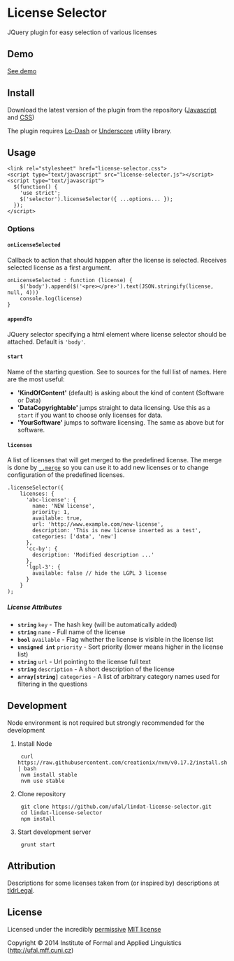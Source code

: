 
<!-- TITLE/ -->

# License Selector

<!-- /TITLE -->


<!-- DESCRIPTION/ -->

JQuery plugin for easy selection of various licenses

<!-- /DESCRIPTION -->

## Demo

[See demo](https://ufal.github.io/lindat-license-selector)


## Install

Download the latest version of the plugin from the repository
([Javascript](https://raw.githubusercontent.com/ufal/lindat-license-selector/master/lib/license-selector.js)
and [CSS](https://raw.githubusercontent.com/ufal/lindat-license-selector/master/lib/license-selector.css))

The plugin requires [Lo-Dash](http://lodash.com/) or [Underscore](http://underscorejs.org/) utility library.

## Usage
    <link rel="stylesheet" href="license-selector.css">
    <script type="text/javascript" src="license-selector.js"></script>
    <script type="text/javascript">
      $(function() {
        'use strict';
        $('selector').licenseSelector({ ...options... });
      });
    </script>

### Options

#### `onLicenseSelected`

Callback to action that should happen after the license is selected. Receives selected license as a first argument.

    onLicenseSelected : function (license) {
        $('body').append($('<pre></pre>').text(JSON.stringify(license, null, 4)))
        console.log(license)
    }

#### `appendTo`

JQuery selector specifying a html element where license selector should be attached. Default is `'body'`.

#### `start`

Name of the starting question. See to sources for the full list of names. Here are the most useful:

- **'KindOfContent'** (default) is asking about the kind of content (Software or Data)
- **'DataCopyrightable'** jumps straight to data licensing. Use this as a `start` if you want to choose only licenses for data.
- **'YourSoftware'** jumps to software licensing. The same as above but for software.

#### `licenses`

A list of licenses that will get merged to the predefined license. The merge is done by [`_.merge`](https://lodash.com/docs#merge) so you can use it to add new licenses or to change configuration of the predefined licenses.

    .licenseSelector({
        licenses: {
          'abc-license': {
            name: 'NEW license',
            priority: 1,
            available: true,
            url: 'http://www.example.com/new-license',
            description: 'This is new license inserted as a test',
            categories: ['data', 'new']
          },
          'cc-by': {
            description: 'Modified description ...'
          },
          'lgpl-3': {
            available: false // hide the LGPL 3 license
          }
        }
    );

##### License Attributes

- **`string`** `key` - The hash key (will be automatically added)
- **`string`** `name` - Full name of the license
- **`bool`** `available` - Flag whether the license is visible in the license list
- **`unsigned int`** `priority` - Sort priority (lower means higher in the license list)
- **`string`** `url` - Url pointing to the license full text
- **`string`** `description` - A short description of the license
- **`array[string]`** `categories` - A list of arbitrary category names used for filtering in the questions

## Development

Node environment is not required but strongly recommended for the development

1. Install Node
    
        curl https://raw.githubusercontent.com/creationix/nvm/v0.17.2/install.sh | bash
        nvm install stable
        nvm use stable

2. Clone repository
    
        git clone https://github.com/ufal/lindat-license-selector.git
        cd lindat-license-selector
        npm install

3. Start development server
    
        grunt start
    

## Attribution

Descriptions for some licenses taken from (or inspired by) descriptions at [tldrLegal](https://tldrlegal.com).

<!-- LICENSE/ -->

## License

Licensed under the incredibly [permissive](http://en.wikipedia.org/wiki/Permissive_free_software_licence) [MIT license](http://creativecommons.org/licenses/MIT/)

Copyright &copy; 2014 Institute of Formal and Applied Linguistics (http://ufal.mff.cuni.cz)

<!-- /LICENSE -->
